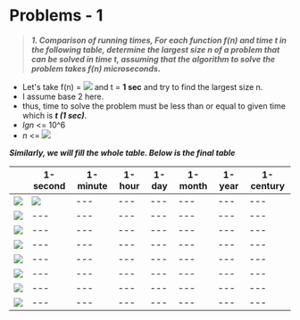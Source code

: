 # Problems - 1

> **_1. Comparison of running times, For each function f(n) and time t in the following table, determine the largest size n of a problem that can be solved in time t, assuming that the algorithm to solve the problem takes f(n) microseconds._**

- Let's  take f(n) = <img src="https://render.githubusercontent.com/render/math?math=lgn">  and  t = **1 sec** and try to find the largest size n.
- I assume base 2 here.
- thus, time to solve the problem must be less than or equal to given time which is ***t (1 sec)***.
- *lgn* <= 10^6
- *n* <= <img src="https://render.githubusercontent.com/render/math?math=2^{{10}^6}">

***Similarly, we will fill the whole table. Below is the final table***


||1-second|1-minute|1-hour|1-day|1-month|1-year|1-century|
|---|---|---|---|---|---|---|---|
|<img src="https://render.githubusercontent.com/render/math?math=lgn">|<img src="https://render.githubusercontent.com/render/math?math=2^{{10}^6}">|---|---|---|---|---|---|
|<img src="https://render.githubusercontent.com/render/math?math=\sqrt{n}">|---|---|---|---|---|---|---|
|<img src="https://render.githubusercontent.com/render/math?math=n">|---|---|---|---|---|---|---|
|<img src="https://render.githubusercontent.com/render/math?math=nlgn">|---|---|---|---|---|---|---|
|<img src="https://render.githubusercontent.com/render/math?math=n^2">|---|---|---|---|---|---|---|
|<img src="https://render.githubusercontent.com/render/math?math=n^3">|---|---|---|---|---|---|---|
|<img src="https://render.githubusercontent.com/render/math?math=2^n">|---|---|---|---|---|---|---|
|<img src="https://render.githubusercontent.com/render/math?math=n!">|---|---|---|---|---|---|---|
